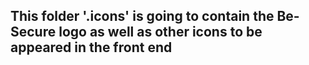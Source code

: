 ## This folder '.icons' is going to contain the Be-Secure logo as well as other icons to be appeared in the front end